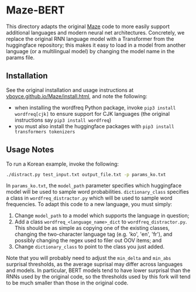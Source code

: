 # Maze-BERT

This directory adapts the original [Maze](https://github.com/vboyce/Maze) code to more easily support additional languages and modern neural net architectures. Concretely, we replace the original RNN language model with a Transformer from the huggingface repository; this makes it easy to load in a model from another language (or a multilingual model) by changing the model name in the params file. 

## Installation
See the original installation and usage instructions at [vboyce.github.io/Maze/install.html](https://vboyce.github.io/Maze/install.html), and note the following:
- when installing the wordfreq Python package, invoke `pip3 install wordfreq[cjk]` to ensure support for CJK languages (the original instructions say `pip3 install wordfreq`)
- you must also install the huggingface packages with `pip3 install transformers tokenizers`

## Usage Notes
To run a Korean example, invoke the following:
```bash
./distract.py test_input.txt output_file.txt -p params_ko.txt
```

In `params_ko.txt`, the `model_path` parameter specifies which huggingface model will be used to sample word probabilities. `dictionary_class` specifies a class in `wordfreq_distractor.py` which will be used to sample word frequencies. To adapt this code to a new language, you must simply:
1. Change `model_path` to a model which supports the language in question;
2. Add a class `wordfreq_<language_name>_dict` to `wordfreq_distractor.py`. This should be as simple as copying one of the existing classes, changing the two-character language tag (e.g. 'ko', 'en', 'fr'), and possibly changing the regex used to filer out OOV items; and
3. Change `dictionary_class` to point to the class you just added.

Note that you will probably need to adjust the `min_delta` and `min_abs` surprisal thresholds, as the average suprisal may differ across languages and models. In particular, BERT models tend to have lower surprisal than the RNNs used by the original code, so the thresholds used by this fork will tend to be much smaller than those in the original code.

